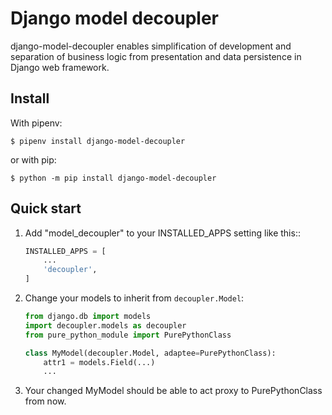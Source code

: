 # Django model decoupler

django-model-decoupler enables simplification of development and separation of
business logic from presentation and data persistence in Django web framework.


## Install

With pipenv:

~~~
$ pipenv install django-model-decoupler

~~~

or with pip:

~~~
$ python -m pip install django-model-decoupler

~~~


## Quick start

1. Add "model_decoupler" to your INSTALLED_APPS setting like this::

    ~~~python
    INSTALLED_APPS = [
        ...
        'decoupler',
    ]
    ~~~

2. Change your models to inherit from `decoupler.Model`:

    ~~~python
    from django.db import models
    import decoupler.models as decoupler
    from pure_python_module import PurePythonClass

    class MyModel(decoupler.Model, adaptee=PurePythonClass):
	    attr1 = models.Field(...)
	    ...

    ~~~

3. Your changed MyModel should be able to act proxy to PurePythonClass from
    now.


